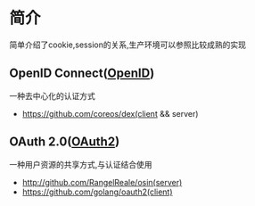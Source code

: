 # 简介

简单介绍了cookie,session的关系,生产环境可以参照比较成熟的实现

## OpenID Connect([OpenID][])
一种去中心化的认证方式
  - https://github.com/coreos/dex(client && server)

## OAuth 2.0([OAuth2][])
一种用户资源的共享方式,与认证结合使用
  - http://github.com/RangelReale/osin(server)
  - https://github.com/golang/oauth2(client)


[OpenID]:http://openid.net/
[OAuth2]:http://oauth.net/2/
